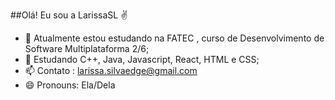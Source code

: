 ##Olá! Eu sou a LarissaSL ✌

- 🔭 Atualmente estou estudando na FATEC , curso de Desenvolvimento de Software Multiplataforma 2/6;
- 🌱 Estudando C++, Java, Javascript, React, HTML e CSS;
- 📫 Contato : larissa.silvaedge@gmail.com
- 😄 Pronouns: Ela/Dela


